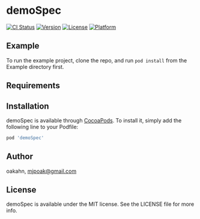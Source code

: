 # demoSpec

[![CI Status](https://img.shields.io/travis/oakahn/demoSpec.svg?style=flat)](https://travis-ci.org/oakahn/demoSpec)
[![Version](https://img.shields.io/cocoapods/v/demoSpec.svg?style=flat)](https://cocoapods.org/pods/demoSpec)
[![License](https://img.shields.io/cocoapods/l/demoSpec.svg?style=flat)](https://cocoapods.org/pods/demoSpec)
[![Platform](https://img.shields.io/cocoapods/p/demoSpec.svg?style=flat)](https://cocoapods.org/pods/demoSpec)

## Example

To run the example project, clone the repo, and run `pod install` from the Example directory first.

## Requirements

## Installation

demoSpec is available through [CocoaPods](https://cocoapods.org). To install
it, simply add the following line to your Podfile:

```ruby
pod 'demoSpec'
```

## Author

oakahn, mjpoak@gmail.com

## License

demoSpec is available under the MIT license. See the LICENSE file for more info.
